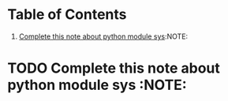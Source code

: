 
# Table of Contents

1.  [Complete this note about python module sys](#org96b4072):NOTE:



<a id="org96b4072"></a>

# TODO Complete this note about python module sys     :NOTE:

